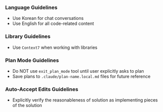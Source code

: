 ### Language Guidelines

-   Use Korean for chat conversations
-   Use English for all code-related content

### Library Guidelines

-   Use `Context7` when working with libraries

### Plan Mode Guidelines

-   Do NOT use `exit_plan_mode` tool until user explicitly asks to plan
-   Save plans to `.claude/plan-name.local.md` files for future reference

### Auto-Accept Edits Guidelines

-   Explicitly verify the reasonableness of solution as implementing pieces of the solution

